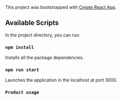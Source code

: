 This project was bootstrapped with [Create React App](https://github.com/facebook/create-react-app).

## Available Scripts

In the project directory, you can run:

### `npm install`

Installs all the package dependencies.<br />

### `npm run start`

Launches the application in the localhost at port 3000.<br />

### `Product usage`






